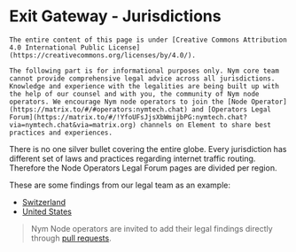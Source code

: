 # Exit Gateway - Jurisdictions

```admonish info
The entire content of this page is under [Creative Commons Attribution 4.0 International Public License](https://creativecommons.org/licenses/by/4.0/).
```

```admonish warning
The following part is for informational purposes only. Nym core team cannot provide comprehensive legal advice across all jurisdictions. Knowledge and experience with the legalities are being built up with the help of our counsel and with you, the community of Nym node operators. We encourage Nym node operators to join the [Node Operator](https://matrix.to/#/#operators:nymtech.chat) and [Operators Legal Forum](https://matrix.to/#/!YfoUFsJjsXbWmijbPG:nymtech.chat?via=nymtech.chat&via=matrix.org) channels on Element to share best practices and experiences.
```

There is no one silver bullet covering the entire globe. Every jurisdiction has different set of laws and practices regarding internet traffic routing. Therefore the Node Operators Legal Forum pages are divided per region.

These are some findings from our legal team as an example:

- [Switzerland](swiss.md)
- [United States](united-states.md)

> Nym Node operators are invited to add their legal findings directly through [pull requests](add-content.md).

